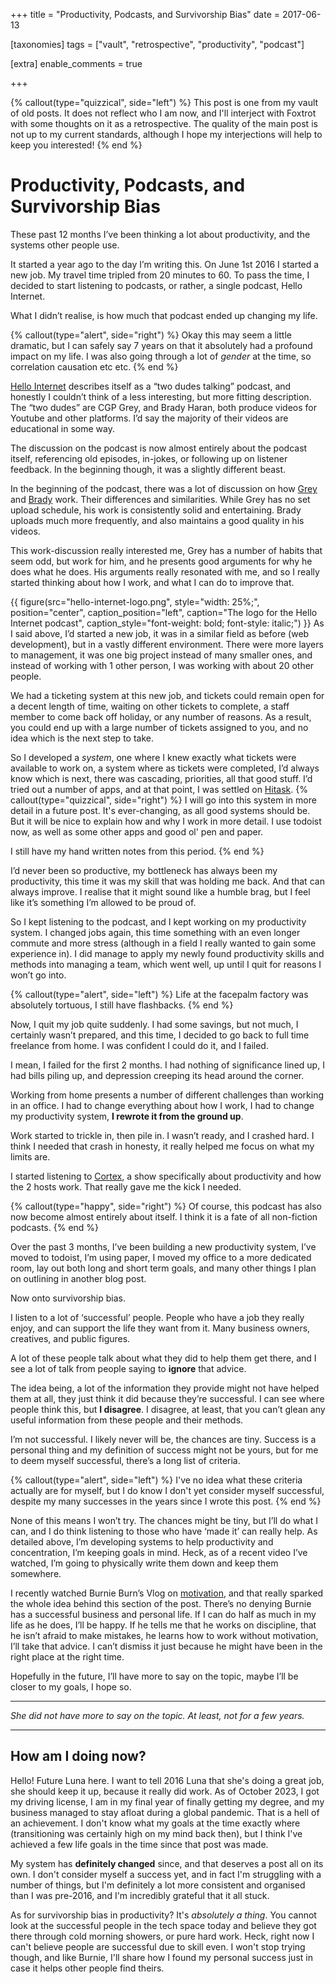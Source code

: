 +++
title = "Productivity, Podcasts, and Survivorship Bias"
date = 2017-06-13

[taxonomies]
tags = ["vault", "retrospective", "productivity", "podcast"]

[extra]
enable_comments = true

+++

{% callout(type="quizzical", side="left") %}
This post is one from my vault of old posts. It does not reflect who I am now, and I'll interject with Foxtrot with some thoughts on it as a
retrospective. The quality of the main post is not up to my current standards, although I hope my interjections will help to keep you interested!
{% end %}

# Productivity, Podcasts, and Survivorship Bias


These past 12 months I’ve been thinking a lot about productivity, and the systems other people use. 

It started a year ago to the day I’m writing this. On June 1st 2016 I started a new job. My travel time tripled from 20 minutes to 60. To pass the time, I decided to start listening to podcasts, or rather, a single podcast, Hello Internet.

What I didn’t realise, is how much that podcast ended up changing my life.

<!-- more -->

{% callout(type="alert", side="right") %}
Okay this may seem a little dramatic, but I can safely say 7 years on that it absolutely had a profound impact on my life. I was also going through a lot of *gender* at the time, so correlation causation etc etc.
{% end %}


[Hello Internet](http://www.hellointernet.fm) describes itself as a “two dudes talking” podcast, and honestly I couldn’t think of a less interesting, but more fitting description. The “two dudes” are CGP Grey, and Brady Haran, both produce videos for Youtube and other platforms. I’d say the majority of their videos are educational in some way.

The discussion on the podcast is now almost entirely about the podcast itself, referencing old episodes, in-jokes, or following up on listener feedback. In the beginning though, it was a slightly different beast.

In the beginning of the podcast, there was a lot of discussion on how [Grey](https://www.cgpgrey.com) and [Brady](https://www.cgpgrey.com) work. Their differences and similarities. While Grey has no set upload schedule, his work is consistently solid and entertaining. Brady uploads much more frequently, and also maintains a good quality in his videos. 

This work-discussion really interested me, Grey has a number of habits that seem odd, but work for him, and he presents good arguments for why he does what he does. His arguments really resonated with me, and so I really started thinking about how I work, and what I can do to improve that.

{{ figure(src="hello-internet-logo.png",
          style="width: 25%;",
          position="center",
          caption_position="left",
          caption="The logo for the Hello Internet podcast",
          caption_style="font-weight: bold; font-style: italic;") }}
As I said above, I’d started a new job, it was in a similar field as before (web development), but in a vastly different environment. There were more layers to management, it was one big project instead of many smaller ones, and instead of working with 1 other person, I was working with about 20 other people.

We had a ticketing system at this new job, and tickets could remain open for a decent length of time, waiting on other tickets to complete, a staff member to come back off holiday, or any number of reasons. As a result, you could end up with a large number of tickets assigned to you, and no idea which is the next step to take. 

So I developed a *system*, one where I knew exactly what tickets were available to work on, a system where as tickets were completed, I’d always know which is next, there was cascading, priorities, all that good stuff. I’d tried out a number of apps, and at that point, I was settled on [Hitask](https://www.google.com/url?sa=t&rct=j&q=&esrc=s&source=web&cd=&ved=2ahUKEwiuzKaV6IOCAxUTQkEAHdmEBdgQFnoECAcQAQ&url=https%3A%2F%2Fhitask.com%2F&usg=AOvVaw2SYUcsanaW2uIAvwM9DIud&opi=89978449). 
{% callout(type="quizzical", side="right") %}
I will go into this system in more detail in a future post. It's ever-changing, as all good systems should be. But it will be nice to explain how and why I work in more detail. I use todoist now, as well as some other apps and good ol' pen and paper. 

I still have my hand written notes from this period.
{% end %}

I’d never been so productive, my bottleneck has always been my productivity, this time it was my skill that was holding me back. And that can always improve. I realise that it might sound like a humble brag, but I feel like it’s something I’m allowed to be proud of.

So I kept listening to the podcast, and I kept working on my productivity system. I changed jobs again, this time something with an even longer commute and more stress (although in a field I really wanted to gain some experience in). I did manage to apply my newly found productivity skills and methods into managing a team, which went well, up until I quit for reasons I won’t go into.

{% callout(type="alert", side="left") %}
Life at the facepalm factory was absolutely tortuous, I still have flashbacks.
{% end %}

Now, I quit my job quite suddenly. I had some savings, but not much, I certainly wasn’t prepared, and this time, I decided to go back to full time freelance from home. I was confident I could do it, and I failed.

I mean, I failed for the first 2 months. I had nothing of significance lined up, I had bills piling up, and depression creeping its head around the corner.

Working from home presents a number of different challenges than working in an office. I had to change everything about how I work, I had to change my productivity system, **I rewrote it from the ground up**.

Work started to trickle in, then pile in. I wasn’t ready, and I crashed hard. I think I needed that crash in honesty, it really helped me focus on what my limits are.

I started listening to [Cortex](https://www.relay.fm/cortex), a show specifically about productivity and how the 2 hosts work. That really gave me the kick I needed. 

{% callout(type="happy", side="right") %}
Of course, this podcast has also now become almost entirely about itself. I think it is a fate of all non-fiction podcasts.
{% end %}

Over the past 3 months, I’ve been building a new productivity system, I’ve moved to todoist, I’m using paper, I moved my office to a more dedicated room, lay out both long and short term goals, and many other things I plan on outlining in another blog post.

Now onto survivorship bias.

I listen to a lot of ‘successful’ people. People who have a job they really enjoy, and can support the life they want from it. Many business owners, creatives, and public figures. 

A lot of these people talk about what they did to help them get there, and I see a lot of talk from people saying to **ignore** that advice.

The idea being, a lot of the information they provide might not have helped them at all, they just think it did because they’re successful. I can see where people think this, but **I disagree**. I disagree, at least, that you can’t glean any useful information from these people and their methods.

I’m not successful. I likely never will be, the chances are tiny. Success is a personal thing and my definition of success might not be yours, but for me to deem myself successful, there’s a long list of criteria.

{% callout(type="alert", side="left") %}
I've no idea what these criteria actually are for myself, but I do know I don't yet consider myself successful, despite my many successes in the years since I wrote this post.
{% end %}

None of this means I won’t try. The chances might be tiny, but I’ll do what I can, and I do think listening to those who have ‘made it’ can really help. As detailed above, I’m developing systems to help productivity and concentration, I’m keeping goals in mind. Heck, as of a recent video I’ve watched, I’m going to physically write them down and keep them somewhere.

I recently watched Burnie Burn’s Vlog on [motivation](https://www.youtube.com/watch?v=BpeDcTv4aPM&list=PLUBVPK8x-XMh4bD4Jp9sHpP5VrdpKAnwU&index=16), and that really sparked the whole idea behind this section of the post. There’s no denying Burnie has a successful business and personal life. If I can do half as much in my life as he does, I’ll be happy. If he tells me that he works on discipline, that he isn’t afraid to make mistakes, he learns how to work without motivation, I’ll take that advice. I can’t dismiss it just because he might have been in the right place at the right time.

Hopefully in the future, I’ll have more to say on the topic, maybe I’ll be closer to my goals, I hope so. 

---

*She did not have more to say on the topic. At least, not for a few years.*

---

## How am I doing now?

Hello! Future Luna here. I want to tell 2016 Luna that she's doing a great job, she should keep it up, because it really did work. As of October 2023, I got my driving license, I am in my final year of finally getting my degree, and my business managed to stay afloat during a global pandemic. That is a hell of an achievement. I don't know what my goals at the time exactly where (transitioning was certainly high on my mind back then), but I think I've achieved a few life goals in the time since that post was made.

My system has **definitely changed** since, and that deserves a post all on its own. I don't consider myself a success yet, and in fact I'm struggling with a number of things, but I'm definitely a lot more consistent and organised than I was pre-2016, and I'm incredibly grateful that it all stuck.

As for survivorship bias in productivity? It's *absolutely a thing*. You cannot look at the successful people in the tech space today and believe they got there through cold morning showers, or pure hard work. Heck, right now I can't believe people are successful due to skill even. I won't stop trying though, and like Burnie, I'll share how I found my personal success just in case it helps other people find theirs.
